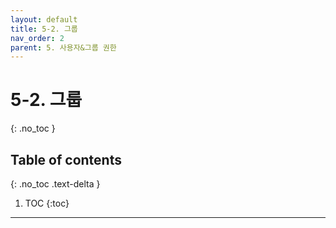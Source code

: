 ```yaml
---
layout: default
title: 5-2. 그룹
nav_order: 2
parent: 5. 사용자&그룹 권한 
---
```


# 5-2. 그룹
{: .no_toc }

## Table of contents
{: .no_toc .text-delta }

1. TOC
{:toc}

---
